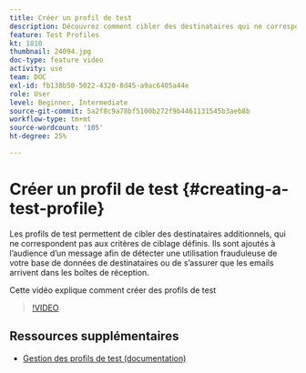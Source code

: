 ```yaml
---
title: Créer un profil de test
description: Découvrez comment cibler des destinataires qui ne correspondent pas aux critères de ciblage définis pour détecter une utilisation frauduleuse de votre base de données de destinataires ou pour vous assurer que les emails arrivent dans les boîtes de réception.
feature: Test Profiles
kt: 1810
thumbnail: 24094.jpg
doc-type: feature video
activity: use
team: DOC
exl-id: fb138b50-5022-4320-8d45-a9ac6405a44e
role: User
level: Beginner, Intermediate
source-git-commit: 5a2f8c9a78bf5100b272f9b4461131545b3aeb8b
workflow-type: tm+mt
source-wordcount: '105'
ht-degree: 25%

---
```


# Créer un profil de test {#creating-a-test-profile}

Les profils de test permettent de cibler des destinataires additionnels, qui ne correspondent pas aux critères de ciblage définis. Ils sont ajoutés à l’audience d’un message afin de détecter une utilisation frauduleuse de votre base de données de destinataires ou de s’assurer que les emails arrivent dans les boîtes de réception.

Cette vidéo explique comment créer des profils de test

>[!VIDEO](https://video.tv.adobe.com/v/24094?quality=12)

## Ressources supplémentaires

* [Gestion des profils de test (documentation)](https://experienceleague.adobe.com/docs/campaign-standard/using/profiles-and-audiences/managing-profiles/managing-test-profiles.html)
